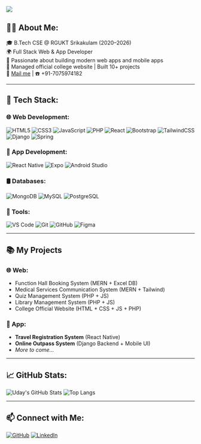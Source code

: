 <img src="https://capsule-render.vercel.app/api?type=waving&color=0:0f0c29,50:302b63,100:24243e&height=200&section=header&text=Hi%20👋%20I'm%20Uday%20Sai%20Setti&fontSize=35&fontColor=ffffff" />

## 👨‍💻 About Me:
🎓 B.Tech CSE @ RGUKT Srikakulam (2020–2026)  
🌍 Full Stack Web & App Developer  
📱 Passionate about building modern web apps and mobile apps  
💼 Managed official college website | Built 10+ projects  
📧 [Mail me](mailto:udaysaisetti@gmail.com) | ☎️ +91-7075974182

---

## 🚀 Tech Stack:

### 🌐 Web Development:
![HTML5](https://img.shields.io/badge/-HTML5-E34F26?style=flat-square&logo=html5)
![CSS3](https://img.shields.io/badge/-CSS3-1572B6?style=flat-square&logo=css3)
![JavaScript](https://img.shields.io/badge/-JavaScript-F7DF1E?style=flat-square&logo=javascript)
![PHP](https://img.shields.io/badge/-PHP-777BB4?style=flat-square&logo=php)
![React](https://img.shields.io/badge/-React-61DAFB?style=flat-square&logo=react)
![Bootstrap](https://img.shields.io/badge/-Bootstrap-563D7C?style=flat-square&logo=bootstrap)
![TailwindCSS](https://img.shields.io/badge/-TailwindCSS-38B2AC?style=flat-square&logo=tailwind-css)
![Django](https://img.shields.io/badge/-Django-092E20?style=flat-square&logo=django)
![Spring](https://img.shields.io/badge/-Spring-6DB33F?style=flat-square&logo=spring)

### 📱 App Development:
![React Native](https://img.shields.io/badge/-React%20Native-61DAFB?style=flat-square&logo=react)
![Expo](https://img.shields.io/badge/-Expo-000020?style=flat-square&logo=expo)
![Android Studio](https://img.shields.io/badge/-Android%20Studio-3DDC84?style=flat-square&logo=android-studio)

### 🛢️ Databases:
![MongoDB](https://img.shields.io/badge/-MongoDB-47A248?style=flat-square&logo=mongodb)
![MySQL](https://img.shields.io/badge/-MySQL-4479A1?style=flat-square&logo=mysql)
![PostgreSQL](https://img.shields.io/badge/-PostgreSQL-336791?style=flat-square&logo=postgresql)

### 🔧 Tools:
![VS Code](https://img.shields.io/badge/-VSCode-007ACC?style=flat-square&logo=visual-studio-code)
![Git](https://img.shields.io/badge/-Git-F05032?style=flat-square&logo=git)
![GitHub](https://img.shields.io/badge/-GitHub-181717?style=flat-square&logo=github)
![Figma](https://img.shields.io/badge/-Figma-F24E1E?style=flat-square&logo=figma)

---

## 📚 My Projects

### 🌐 Web:
- Function Hall Booking System (MERN + Excel DB)
- Medical Services Communication System (MERN + Tailwind)
- Quiz Management System (PHP + JS)
- Library Management System (PHP + JS)
- College Official Website (HTML + CSS + JS + PHP)

### 📱 App:
- **Travel Registration System** (React Native)
- **Online Outpass System** (Django Backend + Mobile UI)
- *More to come...*

---

## 📈 GitHub Stats:
![Uday's GitHub Stats](https://github-readme-stats.vercel.app/api?username=udaysai12&show_icons=true&theme=radical)
![Top Langs](https://github-readme-stats.vercel.app/api/top-langs/?username=udaysai12&layout=compact&theme=radical)

---

## 📫 Connect with Me:
[![GitHub](https://img.shields.io/badge/GitHub-udaysai12-181717?style=flat-square&logo=github)](https://github.com/udaysai12)
[![LinkedIn](https://img.shields.io/badge/LinkedIn-Uday%20Sai%20Setti-blue?style=flat-square&logo=linkedin)](https://www.linkedin.com/in/uday-sai-setti-a24332275/)
